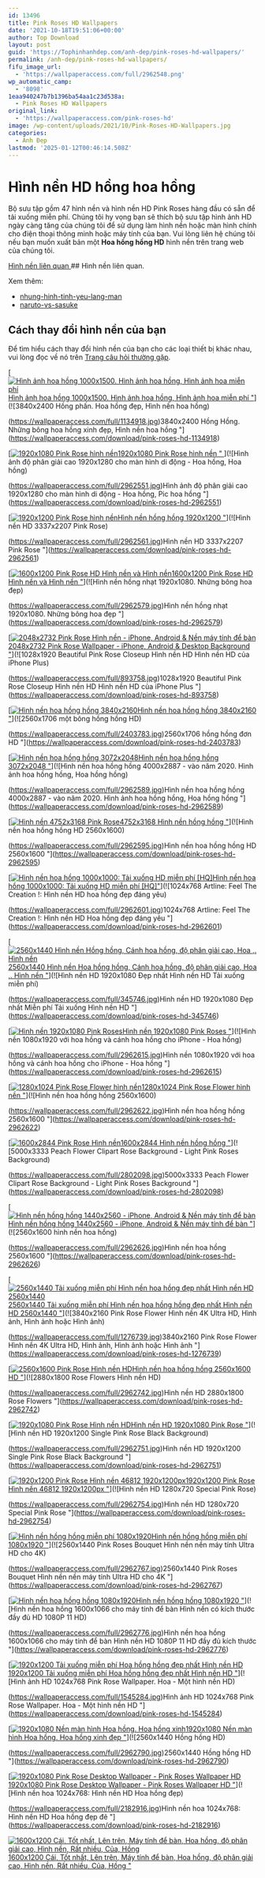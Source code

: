 ```yaml
---
id: 13496
title: Pink Roses HD Wallpapers
date: '2021-10-18T19:51:06+00:00'
author: Top Download
layout: post
guid: 'https://Tophinhanhdep.com/anh-dep/pink-roses-hd-wallpapers/'
permalink: /anh-dep/pink-roses-hd-wallpapers/
fifu_image_url:
  - 'https://wallpaperaccess.com/full/2962548.png'
wp_automatic_camp:
  - '8098'
1eaa940247b7b1396ba54aa1c23d538a:
  - Pink Roses HD Wallpapers
original_link:
  - 'https://wallpaperaccess.com/pink-roses-hd'
image: /wp-content/uploads/2021/10/Pink-Roses-HD-Wallpapers.jpg
categories:
  - Ảnh Đẹp
lastmod: '2025-01-12T00:46:14.508Z'
---
```

# Hình nền HD hồng hoa hồng

Bộ sưu tập gồm 47 hình nền và hình nền HD Pink Roses hàng đầu có sẵn để tải xuống miễn phí. Chúng tôi hy vọng bạn sẽ thích bộ sưu tập hình ảnh HD ngày càng tăng của chúng tôi để sử dụng làm hình nền hoặc màn hình chính cho điện thoại thông minh hoặc máy tính của bạn. Vui lòng liên hệ chúng tôi nếu bạn muốn xuất bản một **Hoa hồng hồng HD** hình nền trên trang web của chúng tôi.

[Hình nền liên quan ](#related) ## Hình nền liên quan.

   
 Xem thêm:

   
- [nhung-hinh-tinh-yeu-lang-man](https://tophinhanhdep.com/anh-tinh-yeu/nhung-hinh-tinh-yeu-lang-man/)
- [naruto-vs-sasuke](https://tophinhanhdep.com/anh-naruto/naruto-vs-sasuke/)

## Cách thay đổi hình nền của bạn

Để tìm hiểu cách thay đổi hình nền của bạn cho các loại thiết bị khác nhau, vui lòng đọc về nó trên [Trang câu hỏi thường gặp](https://tophinhanhdep.com/faq/).

  
[[![Hình ảnh hoa hồng 1000x1500.  Hình ảnh hoa hồng, Hình ảnh hoa miễn phí](https://wallpaperaccess.com/full/2962548.png)Hình ảnh hoa hồng 1000x1500. Hình ảnh hoa hồng, Hình ảnh hoa miễn phí "](https://wallpaperaccess.com/download/pink-roses-hd-2962548)](![3840x2400 Hồng phấn.  Hoa hồng đẹp, Hình nền hoa hồng)

(https://wallpaperaccess.com/full/1134918.jpg)3840x2400 Hồng Hồng. Những bông hoa hồng xinh đẹp, Hình nền hoa hồng "](https://wallpaperaccess.com/download/pink-roses-hd-1134918)

[[![1920x1080 Pink Rose hình nền](https://wallpaperaccess.com/full/2182890.jpg)1920x1080 Pink Rose hình nền " ](https://wallpaperaccess.com/download/pink-roses-hd-2182890)](![Hình ảnh độ phân giải cao 1920x1280 cho màn hình di động - Hoa hồng, Hoa hồng)

(https://wallpaperaccess.com/full/2962551.jpg)Hình ảnh độ phân giải cao 1920x1280 cho màn hình di động - Hoa hồng, Pic hoa hồng "](https://wallpaperaccess.com/download/pink-roses-hd-2962551)

[[![1920x1200 Pink Rose hình nền](https://wallpaperaccess.com/full/1134943.jpg)Hình nền hồng hồng 1920x1200 "](https://wallpaperaccess.com/download/pink-roses-hd-1134943)](![Hình nền HD 3337x2207 Pink Rose)

(https://wallpaperaccess.com/full/2962561.jpg)Hình nền HD 3337x2207 Pink Rose "](https://wallpaperaccess.com/download/pink-roses-hd-2962561)

[[![1600x1200 Pink Rose HD Hình nền và Hình nền](https://wallpaperaccess.com/full/1178376.jpg)1600x1200 Pink Rose HD Hình nền và Hình nền "](https://wallpaperaccess.com/download/pink-roses-hd-1178376)](![Hình nền hồng nhạt 1920x1080.  Những bông hoa đẹp)

(https://wallpaperaccess.com/full/2962579.jpg)Hình nền hồng nhạt 1920x1080. Những bông hoa đẹp "](https://wallpaperaccess.com/download/pink-roses-hd-2962579)

[[![2048x2732 Pink Rose Hình nền - iPhone, Android & Nền máy tính để bàn](https://wallpaperaccess.com/full/2962580.jpg)2048x2732 Pink Rose Wallpaper - iPhone, Android &amp; Desktop Background "](https://wallpaperaccess.com/download/pink-roses-hd-2962580)](![1028x1920 Beautiful Pink Rose Closeup Hình nền HD Hình nền HD của iPhone Plus)

(https://wallpaperaccess.com/full/893758.jpg)1028x1920 Beautiful Pink Rose Closeup Hình nền HD Hình nền HD của iPhone Plus "](https://wallpaperaccess.com/download/pink-roses-hd-893758)

[[![Hình nền hoa hồng hồng 3840x2160](https://wallpaperaccess.com/full/2962581.jpg)Hình nền hoa hồng hồng 3840x2160 "](https://wallpaperaccess.com/download/pink-roses-hd-2962581)](![2560x1706 một bông hồng hồng HD)

(https://wallpaperaccess.com/full/2403783.jpg)2560x1706 hồng hồng đơn HD "](https://wallpaperaccess.com/download/pink-roses-hd-2403783)

[[![Hình nền hoa hồng hồng 3072x2048](https://wallpaperaccess.com/full/2962588.jpg)Hình nền hoa hồng hồng 3072x2048 "](https://wallpaperaccess.com/download/pink-roses-hd-2962588)](![Hình nền hoa hồng hồng 4000x2887 - vào năm 2020. Hình ảnh hoa hồng hồng, Hoa hồng hồng)

(https://wallpaperaccess.com/full/2962589.jpg)Hình nền hoa hồng hồng 4000x2887 - vào năm 2020. Hình ảnh hoa hồng hồng, Hoa hồng hồng "](https://wallpaperaccess.com/download/pink-roses-hd-2962589)

[[![Hình nền 4752x3168 Pink Rose](https://wallpaperaccess.com/full/815132.jpg)4752x3168 Hình nền hồng hồng "](https://wallpaperaccess.com/download/pink-roses-hd-815132)](![Hình nền hoa hồng hồng HD 2560x1600)

(https://wallpaperaccess.com/full/2962595.jpg)Hình nền hoa hồng hồng HD 2560x1600 "](https://wallpaperaccess.com/download/pink-roses-hd-2962595)

[[![Hình nền hoa hồng 1000x1000: Tải xuống HD miễn phí [HQ]](https://wallpaperaccess.com/full/2423920.jpg)Hình nền hoa hồng 1000x1000: Tải xuống HD miễn phí \[HQ\]"](https://wallpaperaccess.com/download/pink-roses-hd-2423920)](![1024x768 Artline: Feel The Creation !: Hình nền HD hoa hồng đẹp đáng yêu)

(https://wallpaperaccess.com/full/2962601.jpg)1024x768 Artline: Feel The Creation !: Hình nền HD Hoa hồng đẹp đáng yêu "](https://wallpaperaccess.com/download/pink-roses-hd-2962601)

[[![2560x1440 Hình nền Hồng hồng, Cánh hoa hồng, độ phân giải cao, Hoa ,.  Hình nền](https://wallpaperaccess.com/full/2962605.jpg)2560x1440 Hình nền Hoa hồng hồng, Cánh hoa hồng, độ phân giải cao, Hoa ,. Hình nền "](https://wallpaperaccess.com/download/pink-roses-hd-2962605)](![Hình nền HD 1920x1080 Đẹp nhất Hình nền HD Tải xuống miễn phí)

(https://wallpaperaccess.com/full/345746.jpg)Hình nền HD 1920x1080 Đẹp nhất Miễn phí Tải xuống Hình nền HD "](https://wallpaperaccess.com/download/pink-roses-hd-345746)

[[![Hình nền 1920x1080 Pink Roses](https://wallpaperaccess.com/full/2962608.jpg)Hình nền 1920x1080 Pink Roses "](https://wallpaperaccess.com/download/pink-roses-hd-2962608)](![Hình nền 1080x1920 với hoa hồng và cánh hoa hồng cho iPhone - Hoa hồng)

(https://wallpaperaccess.com/full/2962615.jpg)Hình nền 1080x1920 với hoa hồng và cánh hoa hồng cho iPhone - Hoa hồng "](https://wallpaperaccess.com/download/pink-roses-hd-2962615)

[[![1280x1024 Pink Rose Flower hình nền](https://wallpaperaccess.com/full/2962616.jpg)1280x1024 Pink Rose Flower hình nền "](https://wallpaperaccess.com/download/pink-roses-hd-2962616)](![Hình nền hoa hồng hồng 2560x1600)

(https://wallpaperaccess.com/full/2962622.jpg)Hình nền hoa hồng hồng 2560x1600 "](https://wallpaperaccess.com/download/pink-roses-hd-2962622)

[[![1600x2844 Pink Rose Hình nền](https://wallpaperaccess.com/full/1134898.jpg)1600x2844 Hình nền hồng hồng "](https://wallpaperaccess.com/download/pink-roses-hd-1134898)](![5000x3333 Peach Flower Clipart Rose Background - Light Pink Roses Background)

(https://wallpaperaccess.com/full/2802098.jpg)5000x3333 Peach Flower Clipart Rose Background - Light Pink Roses Background "](https://wallpaperaccess.com/download/pink-roses-hd-2802098)

[[![Hình nền hồng hồng 1440x2560 - iPhone, Android & Nền máy tính để bàn](https://wallpaperaccess.com/full/893775.jpg)Hình nền hồng hồng 1440x2560 - iPhone, Android &amp; Nền máy tính để bàn "](https://wallpaperaccess.com/download/pink-roses-hd-893775)](![2560x1600 hình nền hoa hồng)

(https://wallpaperaccess.com/full/2962626.jpg)Hình nền hoa hồng 2560x1600 "](https://wallpaperaccess.com/download/pink-roses-hd-2962626)

[[![2560x1440 Tải xuống miễn phí Hình nền hoa hồng đẹp nhất Hình nền HD 2560x1440](https://wallpaperaccess.com/full/2962639.jpg)2560x1440 Tải xuống miễn phí Hình nền hoa hồng hồng đẹp nhất Hình nền HD 2560x1440 "](https://wallpaperaccess.com/download/pink-roses-hd-2962639)](![3840x2160 Pink Rose Flower Hình nền 4K Ultra HD, Hình ảnh, Hình ảnh hoặc Hình ảnh)

(https://wallpaperaccess.com/full/1276739.jpg)3840x2160 Pink Rose Flower Hình nền 4K Ultra HD, Hình ảnh, Hình ảnh hoặc Hình ảnh "](https://wallpaperaccess.com/download/pink-roses-hd-1276739)

[[![2560x1600 Pink Rose Hình nền HD](https://wallpaperaccess.com/full/2962739.jpg)Hình nền hoa hồng hồng 2560x1600 HD "](https://wallpaperaccess.com/download/pink-roses-hd-2962739)](![2880x1800 Rose Flowers Hình nền HD)

(https://wallpaperaccess.com/full/2962742.jpg)Hình nền HD 2880x1800 Rose Flowers "](https://wallpaperaccess.com/download/pink-roses-hd-2962742)

[[![1920x1080 Pink Rose Hình nền HD](https://wallpaperaccess.com/full/2962744.png)Hình nền HD 1920x1080 Pink Rose "](https://wallpaperaccess.com/download/pink-roses-hd-2962744)](![Hình nền HD 1920x1200 Single Pink Rose Black Background)

(https://wallpaperaccess.com/full/2962751.jpg)Hình nền HD 1920x1200 Single Pink Rose Black Background "](https://wallpaperaccess.com/download/pink-roses-hd-2962751)

[[![1920x1200 Pink Rose Hình nền 46812 1920x1200px](https://wallpaperaccess.com/full/1545287.jpg)1920x1200 Pink Rose Hình nền 46812 1920x1200px "](https://wallpaperaccess.com/download/pink-roses-hd-1545287)](![Hình nền HD 1280x720 Special Pink Rose)

(https://wallpaperaccess.com/full/2962754.jpg)Hình nền HD 1280x720 Special Pink Rose "](https://wallpaperaccess.com/download/pink-roses-hd-2962754)

[[![Hình nền hồng hồng miễn phí 1080x1920](https://wallpaperaccess.com/full/2962758.jpg)Hình nền hồng hồng miễn phí 1080x1920 "](https://wallpaperaccess.com/download/pink-roses-hd-2962758)](![2560x1440 Pink Roses Bouquet Hình nền nền máy tính Ultra HD cho 4K)

(https://wallpaperaccess.com/full/2962767.jpg)2560x1440 Pink Roses Bouquet Hình nền nền máy tính Ultra HD cho 4K "](https://wallpaperaccess.com/download/pink-roses-hd-2962767)

[[![Hình nền hoa hồng hồng 1080x1920](https://wallpaperaccess.com/full/2962772.jpg)Hình nền hồng hồng 1080x1920 "](https://wallpaperaccess.com/download/pink-roses-hd-2962772)](![Hình nền hoa hồng 1600x1066 cho máy tính để bàn Hình nền có kích thước đầy đủ HD 1080P 11 HD)

(https://wallpaperaccess.com/full/2962776.jpg)Hình nền hoa hồng 1600x1066 cho máy tính để bàn Hình nền HD 1080P 11 HD đầy đủ kích thước "](https://wallpaperaccess.com/download/pink-roses-hd-2962776)

[[![1920x1200 Tải xuống miễn phí Hoa hồng hồng đẹp nhất Hình nền HD](https://wallpaperaccess.com/full/2962777.jpg)1920x1200 Tải xuống miễn phí Hoa hồng hồng đẹp nhất Hình nền HD "](https://wallpaperaccess.com/download/pink-roses-hd-2962777)](![Hình ảnh HD 1024x768 Pink Rose Wallpaper.  Hoa - Một hình nền HD)

(https://wallpaperaccess.com/full/1545284.jpg)Hình ảnh HD 1024x768 Pink Rose Wallpaper. Hoa - Một hình nền HD "](https://wallpaperaccess.com/download/pink-roses-hd-1545284)

[[![1920x1080 Nền màn hình Hoa hồng.  Hoa hồng xinh](https://wallpaperaccess.com/full/2962780.jpg)1920x1080 Nền màn hình Hoa hồng. Hoa hồng xinh đẹp "](https://wallpaperaccess.com/download/pink-roses-hd-2962780)](![2560x1440 Hồng hồng HD)

(https://wallpaperaccess.com/full/2962790.jpg)2560x1440 Hồng hồng HD "](https://wallpaperaccess.com/download/pink-roses-hd-2962790)

[[![1920x1080 Pink Rose Desktop Wallpaper - Pink Roses Wallpaper HD](https://wallpaperaccess.com/full/2962791.jpg)1920x1080 Pink Rose Desktop Wallpaper - Pink Roses Wallpaper HD "](https://wallpaperaccess.com/download/pink-roses-hd-2962791)](![Hình nền hoa 1024x768: Hình nền HD Hoa hồng đẹp)

(https://wallpaperaccess.com/full/2182916.jpg)Hình nền hoa 1024x768: Hình nền HD Hoa hồng đẹp đẽ "](https://wallpaperaccess.com/download/pink-roses-hd-2182916)

[![1600x1200 Cái, Tốt nhất, Lên trên, Máy tính để bàn, Hoa hồng, độ phân giải cao, Hình nền, Rất nhiều, Của, Hồng](https://wallpaperaccess.com/full/2962793.jpg)1600x1200 Cái, Tốt nhất, Lên trên, Máy tính để bàn, Hoa hồng, độ phân giải cao, Hình nền, Rất nhiều, Của, Hồng "](https://wallpaperaccess.com/download/pink-roses-hd-2962793)
